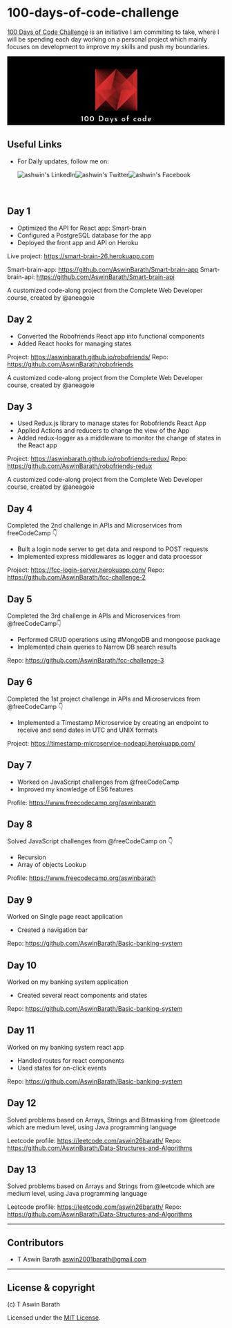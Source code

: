 # 100-days-of-code-challenge

[100 Days of Code Challenge](https://www.100daysofcode.com/) is an initiative I am commiting to take, where I will be spending each day working on a personal project which mainly focuses on development to improve my skills and push my boundaries.

<p>
<img src="logo.png" alt="100 Days of Code" />
</p>

## Useful Links

- For Daily updates, follow me on:

    <a href="https://www.linkedin.com/in/aswin-barath/">
    <img align="left" alt="ashwin's LinkedIn" src="https://img.icons8.com/bubbles/50/000000/linkedin.png"/>

    </a>
    <a href="https://twitter.com/AswinBarath2">
    <img align="left" alt="ashwin's Twitter" src="https://img.icons8.com/bubbles/50/000000/twitter.png"/>
    </a>

    <a href="https://www.facebook.com/profile.php?id=100011683902531">
    <img align="left" alt="ashwin's Facebook" src="https://img.icons8.com/bubbles/50/000000/facebook.png"/>
    </a>

<br>
<br>
<br>



## Day 1

- Optimized the API for React app: Smart-brain
- Configured a PostgreSQL database for the app
- Deployed the front app and API on Heroku

Live project: https://smart-brain-26.herokuapp.com

Smart-brain-app: https://github.com/AswinBarath/Smart-brain-app
Smart-brain-api: https://github.com/AswinBarath/Smart-brain-api

A customized code-along project from the Complete Web Developer course, created by @aneagoie

## Day 2

- Converted the Robofriends React app into functional components
- Added React hooks for managing states

Project: https://aswinbarath.github.io/robofriends/
Repo: https://github.com/AswinBarath/robofriends

A customized code-along project from the Complete Web Developer course, created by @aneagoie

## Day 3

- Used Redux.js library to manage states for Robofriends React App
- Applied Actions and reducers to change the view of the App
- Added redux-logger as a middleware to monitor the change of states in the React app

Project: https://aswinbarath.github.io/robofriends-redux/
Repo: https://github.com/AswinBarath/robofriends-redux

A customized code-along project from the Complete Web Developer course, created by @aneagoie

## Day 4

Completed the 2nd challenge in APIs and Microservices from freeCodeCamp 👇

- Built a login node server to get data and respond to POST requests
- Implemented express middlewares as logger and data processor

Project: https://fcc-login-server.herokuapp.com/
Repo: https://github.com/AswinBarath/fcc-challenge-2

## Day 5

Completed the 3rd challenge in APIs and Microservices from @freeCodeCamp👇
 - Performed CRUD operations using #MongoDB and mongoose package
- Implemented chain queries to Narrow DB search results

Repo: https://github.com/AswinBarath/fcc-challenge-3

## Day 6

Completed the 1st project challenge in APIs and Microservices from @freeCodeCamp 👇
- Implemented a Timestamp Microservice by creating an endpoint to receive and send dates in UTC and UNIX formats

Project: https://timestamp-microservice-nodeapi.herokuapp.com/

## Day 7

- Worked on JavaScript challenges from @freeCodeCamp 
- Improved my knowledge of ES6 features

Profile: https://www.freecodecamp.org/aswinbarath

## Day 8

Solved JavaScript challenges from @freeCodeCamp on 👇
- Recursion
- Array of objects Lookup

Profile: https://www.freecodecamp.org/aswinbarath

## Day 9
Worked on Single page react application
- Created a navigation bar

Repo: https://github.com/AswinBarath/Basic-banking-system

## Day 10
Worked on my banking system application
- Created several react components and states

Repo: https://github.com/AswinBarath/Basic-banking-system

## Day 11
Worked on my banking system react app
- Handled routes for react components
- Used states for on-click events

Repo: https://github.com/AswinBarath/Basic-banking-system

## Day 12
Solved problems based on Arrays, Strings and Bitmasking from @leetcode which are medium level, using Java programming language

Leetcode profile: https://leetcode.com/aswin26barath/
Repo: https://github.com/AswinBarath/Data-Structures-and-Algorithms

## Day 13
Solved problems based on Arrays and Strings from @leetcode which are medium level, using Java programming language

Leetcode profile: https://leetcode.com/aswin26barath/
Repo: https://github.com/AswinBarath/Data-Structures-and-Algorithms



---

## Contributors

- T Aswin Barath <aswin2001barath@gmail.com>

---

## License & copyright

(c) T Aswin Barath

Licensed under the [MIT License](LICENSE).
